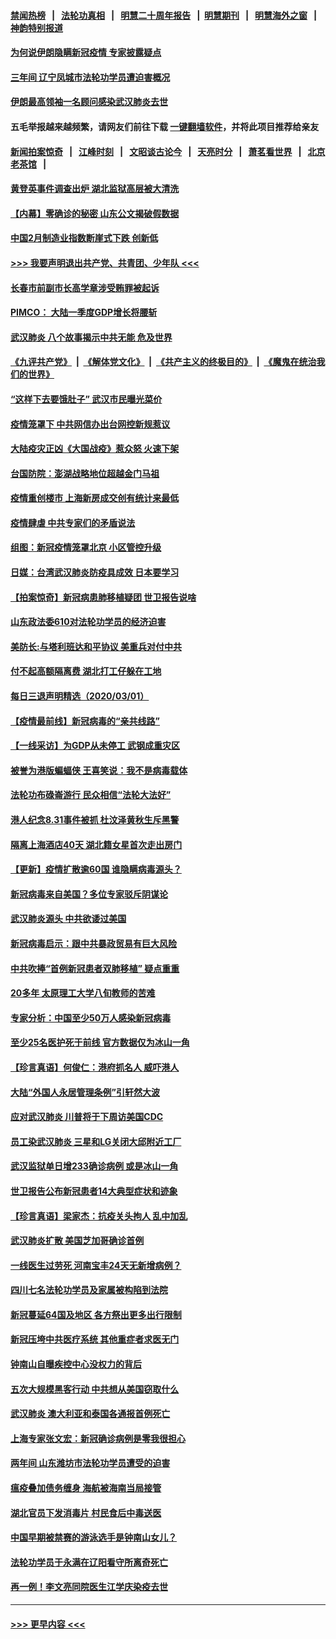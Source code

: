 #### [禁闻热榜](热点新闻.md?=0)  &nbsp;&nbsp;|&nbsp;&nbsp; [法轮功真相](https://github.com/gfw-breaker/truth/blob/master/README.md?=0) &nbsp;&nbsp;|&nbsp;&nbsp; [明慧二十周年报告](https://github.com/gfw-breaker/mh-reports/blob/master/README.md?=0) &nbsp;&nbsp;|&nbsp;&nbsp;[明慧期刊](https://github.com/gfw-breaker/mh-qikan) &nbsp;&nbsp;|&nbsp;&nbsp; [明慧海外之窗](https://github.com/gfw-breaker/mh-news/blob/master/README.md?=0) &nbsp;&nbsp;|&nbsp;&nbsp; [神韵特别报道](https://github.com/gfw-breaker/mh-news/blob/master/shenyun.md?=0)
#### [为何说伊朗隐瞒新冠疫情 专家披露疑点](../pages/nsc413/n11909701.md?t=03022202) 
#### [三年间 辽宁凤城市法轮功学员遭迫害概况](../pages/nsc413/n11907497.md?t=03022202) 
#### [伊朗最高领袖一名顾问感染武汉肺炎去世](../pages/nsc413/n11909593.md?t=03022202) 
#### 五毛举报越来越频繁，请网友们前往下载 [一键翻墙软件](https://github.com/gfw-breaker/ssr-accounts)，并将此项目推荐给亲友
#### [新闻拍案惊奇](https://github.com/gfw-breaker/banned-news/blob/master/pages/link4.md) &nbsp;&nbsp;|&nbsp;&nbsp; [江峰时刻](https://github.com/gfw-breaker/banned-news/blob/master/pages/link4.md) &nbsp;&nbsp;|&nbsp;&nbsp; [文昭谈古论今](https://github.com/gfw-breaker/banned-news/blob/master/pages/link4.md) &nbsp;&nbsp;|&nbsp;&nbsp; [天亮时分](https://github.com/gfw-breaker/banned-news/blob/master/pages/link4.md) &nbsp;&nbsp;|&nbsp;&nbsp; [萧茗看世界](https://github.com/gfw-breaker/banned-news/blob/master/pages/link4.md) &nbsp;&nbsp;|&nbsp;&nbsp; [北京老茶馆](https://github.com/gfw-breaker/banned-news/blob/master/pages/link4.md) &nbsp;&nbsp;|&nbsp;&nbsp; 
#### [黄登英事件调查出炉 湖北监狱高层被大清洗](../pages/nsc413/n11909542.md?t=03022202) 
#### [【内幕】零确诊的秘密 山东公文揭破假数据](../pages/nsc413/n11903914.md?t=03022202) 
#### [中国2月制造业指数断崖式下跌 创新低](../pages/nsc413/n11909490.md?t=03022202) 
#### [>>> 我要声明退出共产党、共青团、少年队 <<<](https://github.com/begood0513/goodnews/blob/master/quit/letter.md) 
#### [长春市前副市长高学章涉受贿罪被起诉](../pages/nsc413/n11909042.md?t=03022202) 
#### [PIMCO： 大陆一季度GDP增长将腰斩](../pages/nsc413/n11908780.md?t=03022202) 
#### [武汉肺炎 八个故事揭示中共无能 危及世界](../pages/nsc413/n11888055.md?t=03022202) 
#### [《九评共产党》](https://github.com/begood0513/9ping.md/blob/master/README.md) &nbsp;|&nbsp; [《解体党文化》](../../../../jtdwh.md/blob/master/README.md)  &nbsp;|&nbsp; [《共产主义的终极目的》](../../../../gczydzjmd.md/blob/master/README.md) &nbsp;|&nbsp; [《魔鬼在统治我们的世界》](../../../../mgztzwmdsj.md/blob/master/README.md) 
#### [“这样下去要饿肚子” 武汉市民曝光菜价](../pages/nsc413/n11908526.md?t=03022202) 
#### [疫情笼罩下 中共网信办出台网控新规惹议](../pages/nsc413/n11908545.md?t=03022202) 
#### [大陆疫灾正凶《大国战疫》惹众怒 火速下架](../pages/nsc413/n11908714.md?t=03022202) 
#### [台国防院：澎湖战略地位超越金门马祖](../pages/nsc413/n11908715.md?t=03022202) 
#### [疫情重创楼市 上海新房成交创有统计来最低](../pages/nsc413/n11907827.md?t=03022202) 
#### [疫情肆虐 中共专家们的矛盾说法](../pages/nsc413/n11901914.md?t=03022202) 
#### [组图：新冠疫情笼罩北京 小区管控升级](../pages/nsc413/n11905532.md?t=03022202) 
#### [日媒：台湾武汉肺炎防疫具成效 日本要学习](../pages/nsc413/n11908930.md?t=03022202) 
#### [【拍案惊奇】新冠病患肺移植疑团 世卫报告说啥](../pages/nsc413/n11907972.md?t=03022202) 
#### [山东政法委610对法轮功学员的经济迫害](../pages/nsc413/n11907366.md?t=03022202) 
#### [美防长:与塔利班达和平协议 美重兵对付中共](../pages/nsc413/n11908366.md?t=03022202) 
#### [付不起高额隔离费 湖北打工仔躲在工地](../pages/nsc413/n11907139.md?t=03022202) 
#### [每日三退声明精选（2020/03/01）](../pages/nsc413/n11908451.md?t=03022202) 
#### [【疫情最前线】新冠病毒的“亲共线路”](../pages/nsc413/n11907734.md?t=03022202) 
#### [【一线采访】为GDP从未停工 武钢成重灾区](../pages/nsc413/n11907787.md?t=03022202) 
#### [被誉为港版蝙蝠侠 王喜笑说：我不是病毒载体](../pages/nsc413/n11907724.md?t=03022202) 
#### [法轮功布碌崙游行 民众相信“法轮大法好”](../pages/nsc413/n11907645.md?t=03022202) 
#### [港人纪念8.31事件被抓 杜汶泽黄秋生斥黑警](../pages/nsc413/n11907574.md?t=03022202) 
#### [隔离上海酒店40天 湖北籍女星首次走出房门](../pages/nsc413/n11907453.md?t=03022202) 
#### [【更新】疫情扩散逾60国 谁隐瞒病毒源头？](../pages/nsc413/n11890652.md?t=03022202) 
#### [新冠病毒来自美国？多位专家驳斥阴谋论](../pages/nsc413/n11907805.md?t=03022202) 
#### [武汉肺炎源头 中共欲诿过美国](../pages/nsc413/n11907665.md?t=03022202) 
#### [新冠病毒启示：跟中共暴政贸易有巨大风险](../pages/nsc413/n11907718.md?t=03022202) 
#### [中共吹捧“首例新冠患者双肺移植” 疑点重重](../pages/nsc413/n11907615.md?t=03022202) 
#### [20多年 太原理工大学八旬教师的苦难](../pages/nsc413/n11907003.md?t=03022202) 
#### [专家分析：中国至少50万人感染新冠病毒](../pages/nsc413/n11907619.md?t=03022202) 
#### [至少25名医护死于前线 官方数据仅为冰山一角](../pages/nsc413/n11907479.md?t=03022202) 
#### [【珍言真语】何俊仁：港府抓名人 威吓港人](../pages/nsc413/n11907561.md?t=03022202) 
#### [大陆“外国人永居管理条例”引轩然大波](../pages/nsc413/n11907540.md?t=03022202) 
#### [应对武汉肺炎 川普将于下周访美国CDC](../pages/nsc413/n11907493.md?t=03022202) 
#### [员工染武汉肺炎 三星和LG关闭大邱附近工厂](../pages/nsc413/n11907471.md?t=03022202) 
#### [武汉监狱单日增233确诊病例 或是冰山一角](../pages/nsc413/n11907360.md?t=03022202) 
#### [世卫报告公布新冠患者14大典型症状和迹象](../pages/nsc413/n11907472.md?t=03022202) 
#### [【珍言真语】梁家杰：抗疫关头拘人 乱中加乱](../pages/nsc413/n11907444.md?t=03022202) 
#### [武汉肺炎扩散 美国芝加哥确诊首例](../pages/nsc413/n11907347.md?t=03022202) 
#### [一线医生过劳死 河南宝丰24天无新增病例？](../pages/nsc413/n11907430.md?t=03022202) 
#### [四川七名法轮功学员及家属被构陷到法院](../pages/nsc413/n11907214.md?t=03022202) 
#### [新冠蔓延64国及地区 各方祭出更多出行限制](../pages/nsc413/n11907227.md?t=03022202) 
#### [新冠压垮中共医疗系统 其他重症者求医无门](../pages/nsc413/n11905283.md?t=03022202) 
#### [钟南山自曝疾控中心没权力的背后](../pages/nsc413/n11903401.md?t=03022202) 
#### [五次大规模黑客行动 中共想从美国窃取什么](../pages/nsc413/n11899124.md?t=03022202) 
#### [武汉肺炎 澳大利亚和泰国各通报首例死亡](../pages/nsc413/n11906995.md?t=03022202) 
#### [上海专家张文宏：新冠确诊病例是零我很担心](../pages/nsc413/n11906935.md?t=03022202) 
#### [两年间 山东潍坊市法轮功学员遭受的迫害](../pages/nsc413/n11902878.md?t=03022202) 
#### [瘟疫叠加债务缠身 海航被海南当局接管](../pages/nsc413/n11906466.md?t=03022202) 
#### [湖北官员下发消毒片 村民食后中毒送医](../pages/nsc413/n11906520.md?t=03022202) 
#### [中国早期被禁赛的游泳选手是钟南山女儿？](../pages/nsc413/n11906532.md?t=03022202) 
#### [法轮功学员于永满在辽阳看守所离奇死亡](../pages/nsc413/n11906047.md?t=03022202) 
#### [再一例！李文亮同院医生江学庆染疫去世](../pages/nsc413/n11906396.md?t=03022202) 

----
#### [ >>> 更早内容 <<< ](../indexes/nsc413-earlier.md)
